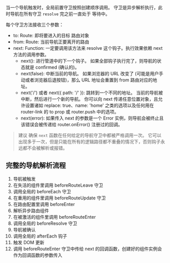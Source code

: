 当一个导航触发时，全局前置守卫按照创建顺序调用。
守卫是异步解析执行，此时导航在所有守卫 `resolve` 完之前一直处于 等待中。

每个守卫方法接收三个参数：
* to: Route: 即将要进入的目标 路由对象
* from: Route: 当前导航正要离开的路由
* next: Function: 一定要调用该方法来 resolve 这个钩子。执行效果依赖 next 方法的调用参数。
  * next(): 进行管道中的下一个钩子。
    如果全部钩子执行完了，则导航的状态就是 confirmed (确认的)。
  * next(false): 中断当前的导航。
    如果浏览器的 URL 改变了 (可能是用户手动或者浏览器后退按钮)，那么 URL 地址会重置到 from 路由对应的地址。
  * next('/') 或者 next({ path: '/' }): 跳转到一个不同的地址。
    当前的导航被中断，然后进行一个新的导航。
    你可以向 next 传递任意位置对象，且允许设置诸如 replace: true、name: 'home' 之类的选项以及任何用在 router-link 的 to prop 或 router.push 中的选项。
  * next(error): 如果传入 next 的参数是一个 Error 实例，则导航会被终止且该错误会被传递给 router.onError() 注册过的回调。

>建议
>确保 `next` 函数在任何给定的导航守卫中都被严格调用一次。
>它可以出现多于一次，但是只能在所有的逻辑路径都不重叠的情况下，否则钩子永远都不会被解析或报错。




## 完整的导航解析流程
1. 导航被触发  
1. 在失活的组件里调用 beforeRouteLeave 守卫  
1. 调用全局的 beforeEach 守卫  
2. 在重用的组件里调用 beforeRouteUpdate 守卫  
3. 在路由配置里调用 beforeEnter  
4. 解析异步路由组件  
5. 在被激活的组件里调用 beforeRouteEnter  
6. 调用全局的 beforeResolve 守卫  
7. 导航被确认  
8. 调用全局的 afterEach 钩子  
9. 触发 DOM 更新  
10. 调用 beforeRouteEnter 守卫中传给 next 的回调函数，创建好的组件实例会作为回调函数的参数传入  
